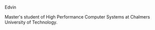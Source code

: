 Edvin

Master's student of High Performance Computer Systems at Chalmers University of Technology.

<!---
Buffes/Buffes is a ✨ special ✨ repository because its `README.md` (this file) appears on your GitHub profile.
You can click the Preview link to take a look at your changes.
--->
